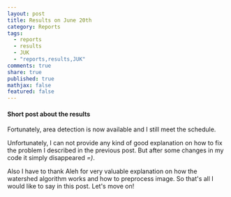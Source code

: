 ```yaml
---
layout: post
title: Results on June 20th
category: Reports
tags: 
  - reports
  - results
  - JUK
  - "reports,results,JUK"
comments: true
share: true
published: true
mathjax: false
featured: false
---
```



#### Short post about the results
Fortunately, area detection is now available and I still meet the schedule.

Unfortunately, I can not provide any kind of good explanation on how to fix the problem I described in the previous post. But after some changes in my code it simply disappeared _=)_.

Also I have to thank Aleh for very valuable explanation on how the watershed algorithm works and how to preprocess image.
So that's all I would like to say in this post. Let's move on!
